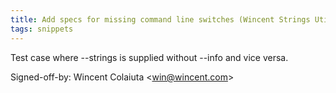 ```yaml
---
title: Add specs for missing command line switches (Wincent Strings Utility, 247c21e)
tags: snippets
---
```


Test case where --strings is supplied without --info and vice versa.

Signed-off-by: Wincent Colaiuta &lt;win@wincent.com&gt;
